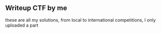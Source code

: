 ## Writeup CTF by me

these are all my solutions, from local to international competitions, I only uploaded a part
